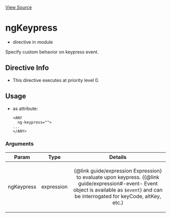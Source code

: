 

[View Source](http://github.com///tree/master/#L19320)



# ngKeypress



* directive in module []()






Specify custom behavior on keypress event.








## Directive Info


* This directive executes at priority level 0.


## Usage



* as attribute:
    ```
    <ANY
      ng-keypress="">
    ...
    </ANY>
    ```




### Arguments

| Param | Type | Details |
| :--: | :--: | :--: |
| ngKeypress | expression | <p>{@link guide/expression Expression} to evaluate upon keypress. ({@link guide/expression#-event- Event object is available as <code>$event</code>} and can be interrogated for keyCode, altKey, etc.)</p>  |




